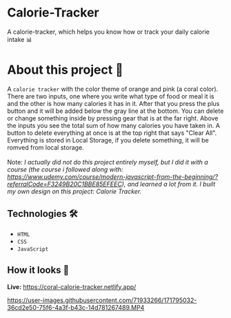 # Calorie-Tracker
A calorie-tracker, which helps you know how or track your daily calorie intake 📊

# About this project 🚀
A `calorie tracker` with the color theme of orange and pink (a coral color). There are two inputs, one where you write what type of food or meal it is and the other is how many calories it has in it. After that you press the plus button and it will be added below the gray line at the bottom. You can delete or change something inside by pressing gear that is at the far right. Above the inputs you see the total sum of how many calories you have taken in. A button to delete everything at once is at the top right that says "Clear All". Everything is stored in Local Storage, if you delete something, it will be romved from local storage.
<br><br>
Note: <i> I actually did not do this project entirely myself, but I did it with a course (the course i followed along with: https://www.udemy.com/course/modern-javascript-from-the-beginning/?referralCode=F3249B20C1BBE85EFEEC), and learned a lot from it. I built my own design on this project: Calorie Tracker. </i>


## Technologies 🛠️
* `HTML`
* `CSS`
* `JavaScript`

## How it looks 🎥

**Live:** https://coral-calorie-tracker.netlify.app/

https://user-images.githubusercontent.com/71933266/171795032-36cd2e50-75f6-4a3f-b43c-14d781267489.MP4

